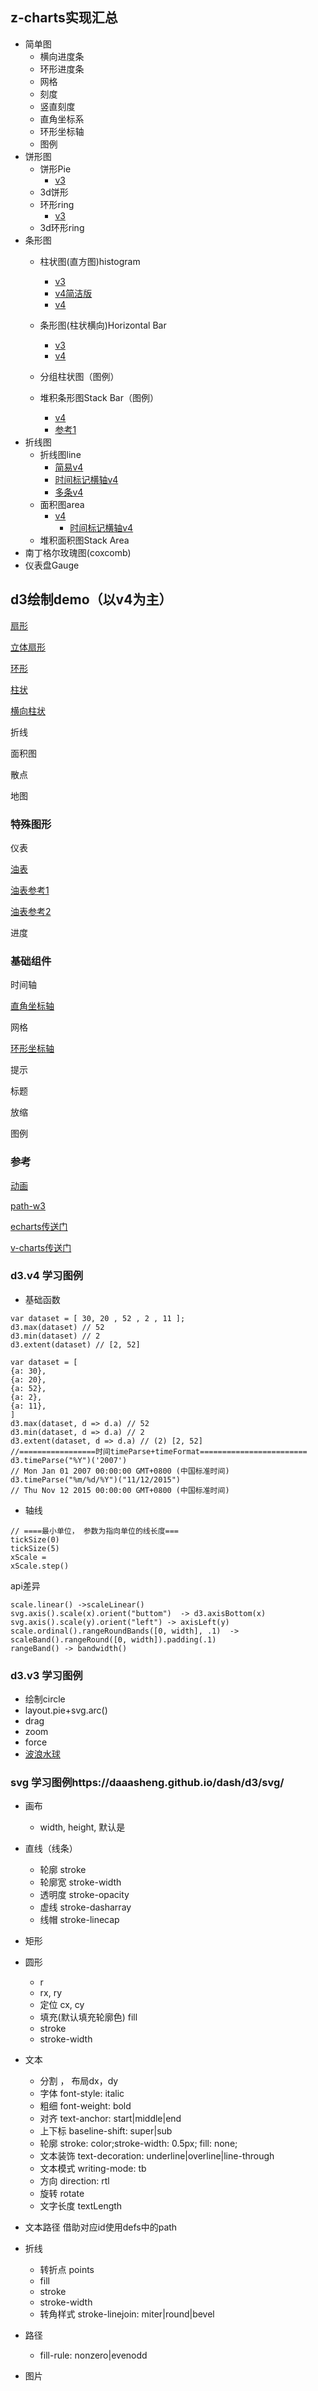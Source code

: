 ## z-charts实现汇总

- 简单图
  - 横向进度条
  - 环形进度条
  - 网格
  - 刻度
  - 竖直刻度
  - 直角坐标系
  - 环形坐标轴
  - 图例
- 饼形图
  - 饼形Pie
  	- [v3](https://daaasheng.github.io/dash/d3/v3/pie.html)  
  - 3d饼形
  - 环形ring
  	- [v3](https://daaasheng.github.io/dash/d3/v3/ring.html)  
  - 3d环形ring
- 条形图
  - 柱状图(直方图)histogram
  	- [v3](https://daaasheng.github.io/dash/d3/v3/bar.html) 
  	- [v4简洁版](https://daaasheng.github.io/dash/d3/v4/histogramSimple.html) 
  	- [v4](https://daaasheng.github.io/dash/d3/v4/histogram.html)

  - 条形图(柱状横向)Horizontal Bar
  	- [v3](https://daaasheng.github.io/dash/d3/v3/barH.html) 
  	- [v4](https://daaasheng.github.io/dash/d3/v4/bar.html)
  - 分组柱状图（图例）
  	
  - 堆积条形图Stack Bar（图例）  		
  	- [v4](https://daaasheng.github.io/dash/d3/v4/stackedHistogram.html)
  	- [参考1](https://blog.csdn.net/dkr380205984/article/details/81704435)
- 折线图  	
  - 折线图line
    - [简易v4](https://daaasheng.github.io/dash/d3/v4/simpleLine.html)
    - [时间标记横轴v4](https://daaasheng.github.io/dash/d3/v4/lineOfTime.html)
    - [多条v4](https://daaasheng.github.io/dash/d3/v4/multiLine.html)      
  - 面积图area
      - [v4](https://daaasheng.github.io/dash/d3/v4/area.html)
        - [时间标记横轴v4](https://daaasheng.github.io/dash/d3/v4/areaOfTime.html)
  - 堆积面积图Stack Area
- 南丁格尔玫瑰图(coxcomb)
- 仪表盘Gauge


## d3绘制demo（以v4为主）

[扇形](https://daaasheng.github.io/dash/d3/v4/pie-v4.html)

[立体扇形](https://daaasheng.github.io/dash/d3/v4/pie-3d-v4.html)

[环形](https://daaasheng.github.io/dash/d3/v4/dount-v4.html)

[柱状](https://daaasheng.github.io/dash/d3/v4/simple-bar-v4.html)

[横向柱状](https://daaasheng.github.io/dash/d3/v4/bar-v4.html)

折线

面积图

散点

地图

### 特殊图形

仪表

[油表](https://daaasheng.github.io/dash/d3/v4/gauge-oil.html)

[油表参考1](http://bl.ocks.org/metormote/6392996)

[油表参考2](http://bl.ocks.org/NPashaP/59c2c7483fb61070486835d15c807941)

进度

### 基础组件

时间轴

[直角坐标轴](https://daaasheng.github.io/dash/d3/v4/axis-rect.html)



网格

[环形坐标轴](https://daaasheng.github.io/dash/d3/v4/axis-circle.html)

提示

标题

放缩

图例

### 参考

[动画](http://bl.ocks.org/brattonc/b1abb535227b2f722b51)

[path-w3](https://www.w3.org/TR/SVG/paths.html)

[echarts传送门](https://www.echartsjs.com/examples/zh/index.html)

[v-charts传送门](https://v-charts.js.org/#/)

### d3.v4 学习图例

- 基础函数

```
var dataset = [ 30, 20 , 52 , 2 , 11 ];  
d3.max(dataset) // 52
d3.min(dataset) // 2
d3.extent(dataset) // [2, 52]

var dataset = [
{a: 30},
{a: 20},
{a: 52},
{a: 2},
{a: 11},
]
d3.max(dataset, d => d.a) // 52
d3.min(dataset, d => d.a) // 2
d3.extent(dataset, d => d.a) // (2) [2, 52]
//=================时间timeParse+timeFormat========================
d3.timeParse("%Y")('2007')
// Mon Jan 01 2007 00:00:00 GMT+0800 (中国标准时间)
d3.timeParse("%m/%d/%Y")("11/12/2015")
// Thu Nov 12 2015 00:00:00 GMT+0800 (中国标准时间)
```

- 轴线

```
// ====最小单位， 参数为指向单位的线长度===
tickSize(0)
tickSize(5)
xScale = 
xScale.step()
```

api差异
```
scale.linear() ->scaleLinear()
svg.axis().scale(x).orient("buttom")  -> d3.axisBottom(x)
svg.axis().scale(y).orient("left") -> axisLeft(y)
scale.ordinal().rangeRoundBands([0, width], .1)  -> scaleBand().rangeRound([0, width]).padding(.1)
rangeBand() -> bandwidth()
```

### d3.v3 学习图例

- 绘制circle
- layout.pie+svg.arc()
- drag
- zoom
- force
- [波浪水球](https://daaasheng.github.io/dash/d3/v3/demo/LiquidFillGauge.html)

### svg 学习图例https://daaasheng.github.io/dash/d3/svg/

- 画布
	- width, height, 默认是
- 直线（线条）<line></line>
	- 轮廓 stroke
	- 轮廓宽 stroke-width
	- 透明度 stroke-opacity
	- 虚线 stroke-dasharray
	- 线帽 stroke-linecap
- 矩形
- 圆形
	- <circle></circle>r
	- <ellipse></ellipse> rx, ry
	- 定位 cx, cy
	- 填充(默认填充轮廓色) fill
	- stroke
	- stroke-width
- 文本<text></text>
	- 分割 <tspan></tspan>， 布局dx，dy
	- 字体 font-style: italic
	- 粗细 font-weight: bold
	- 对齐 text-anchor: start|middle|end
	- 上下标 baseline-shift: super|sub
	- 轮廓 stroke: color;stroke-width: 0.5px; fill: none;
	- 文本装饰 text-decoration: underline|overline|line-through
	- 文本模式 writing-mode: tb
	- 方向 direction: rtl
	- 旋转 rotate
	- 文字长度 textLength
- 文本路径<textPath></textPath>
借助<use></use>对应id使用defs中的path
- 折线 <polygon></polygon>
	- 转折点 points
	- fill
	- stroke
	- stroke-width
	- 转角样式 stroke-linejoin: miter|round|bevel
- 路径 <path></path>
	- fill-rule: nonzero|evenodd

- 图片 <image></image>


